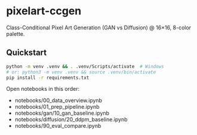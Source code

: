 
# pixelart-ccgen
Class-Conditional Pixel Art Generation (GAN vs Diffusion) @ 16×16, 8-color palette.

## Quickstart
```bash
python -m venv .venv && . .venv/Scripts/activate  # Windows
# or: python3 -m venv .venv && source .venv/bin/activate
pip install -r requirements.txt
```

Open notebooks in this order:
- notebooks/00_data_overview.ipynb
- notebooks/01_prep_pipeline.ipynb
- notebooks/gan/10_gan_baseline.ipynb
- notebooks/diffusion/20_ddpm_baseline.ipynb
- notebooks/90_eval_compare.ipynb
